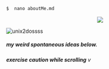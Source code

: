 ```sh
$  nano aboutMe.md
```

<p align="center">
  <img src="https://github.com/unix2dossss/unix2dossss/assets/60042992/c09eb9b1-c4dd-406a-a95d-f0e929626fb2"/>
</p>

<p align="left"> <img src="https://komarev.com/ghpvc/?username=unix2dossss&label=Profile%20views&color=0e75b6&style=flat" alt="unix2dossss" /> </p>


<!-- <p><img align="left" src="https://github-readme-stats.vercel.app/api/top-langs?username=unix2dossss&show_icons=true&locale=en&layout=compact" alt="unix2dossss" /></p>

<p>&nbsp;<img align="center" src="https://github-readme-stats.vercel.app/api?username=unix2dossss&show_icons=true&locale=en" alt="unix2dossss" /></p>

<p><img align="center" src="https://github-readme-streak-stats.herokuapp.com/?user=unix2dossss&" alt="unix2dossss" /></p> -->

##### my weird spontaneous ideas below.
###### **exercise caution while scrolling** v


